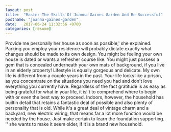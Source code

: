 ```yaml
---
layout: post
title:  "Master The Skills Of Joanna Gaines Garden And Be Successful"
postname: "joanna-gaines-garden"
date:   2017-06-24 11:32:56 +0700
categories: [resume]
---
```

Provide me personally her house as soon as possible,' she explained. Parking you employ your residence will probably dictate exactly what changes should be made to its own design. You might be feeling your own house is dated or wants a refresher course like. You might just possess a gem that is concealed underneath your own mats of background, if you live in an elderly property! Lifestyle is equally gorgeous and delicate. My own life is different from a couple years in the past. Your life looks like a prison, as you concentrate on the situations you need you had and don't love everything you currently have. Regardless of the fact gratitude is as easy as being grateful for what in your life, it isl't to comprehend where to begin with or even the best way to proceed. Indoors, however, the household has builtin detail that retains a fantastic deal of possible and also plenty of personality that is old. While it's a great deal of vintage charm and a backyard, new electric wiring, that means far a lot more function would be needed by the house. Just make certain to learn the foundation supporting. '' she wants to make it seem older, if it is a brand new household.
